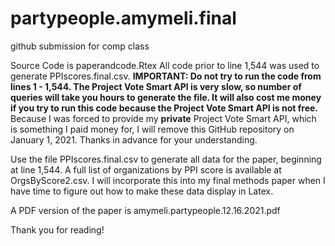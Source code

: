 # partypeople.amymeli.final
github submission for comp class

Source Code is paperandcode.Rtex
All code prior to line 1,544 was used to generate PPIscores.final.csv. 
**IMPORTANT: Do not try to run the code from lines 1 - 1,544. The Project Vote Smart API is very slow, so number of queries will take you hours to generate the file. It will also cost me money if you try to run this code because the Project Vote Smart API is not free.** 
Because I was forced to provide my **private** Project Vote Smart API, which is something I paid money for, I will remove this GitHub repository on January 1, 2021. Thanks in advance for your understanding.

Use the file PPIscores.final.csv to generate all data for the paper, beginning at line 1,544.
A full list of organizations by PPI score is available at OrgsByScore2.csv. I will incorporate this into my final methods paper when I have time to figure out how to make these data display in Latex.

A PDF version of the paper is amymeli.partypeople.12.16.2021.pdf

Thank you for reading!
